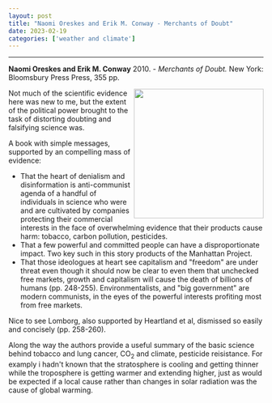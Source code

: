 ```yaml
---
layout: post
title: "Naomi Oreskes and Erik M. Conway - Merchants of Doubt"
date: 2023-02-19
categories: ['weather and climate']
---
```



***
<b>Naomi Oreskes and Erik M. Conway</b> 2010. - _Merchants of Doubt._  New York: Bloomsbury Press Press, 355 pp. 

<img  align="right" width="256" src="https://res.cloudinary.com/bloomsbury-atlas/image/upload/w_568,c_scale/jackets/9781608193943.jpg" alt="">
Not much of the scientific evidence here was new to me, but the extent of the political power brought to the task of distorting doubting and falsifying science was.

A book with simple messages, supported by an compelling mass of evidence:

- That the heart of denialism and disinformation is anti-communist agenda of a handful of individuals in science who were and are cultivated by companies protecting their commercial interests in the face of overwhelming evidence that their products cause harm: tobacco, carbon pollution, pesticides. 
- That a few powerful and committed people can have a disproportionate impact.  Two key such in this story products of the Manhattan Project.
- That those ideologues at heart see capitalism and "freedom" are under threat even though it should now be clear to even them that unchecked free markets, growth and capitalism will cause the death of billions of humans (pp. 248-255).  Environmentalists, and "big government" are modern communists, in the eyes of the powerful interests profiting most from free markets.

Nice to see Lomborg, also supported by Heartland et al,  dismissed so easily and concisely (pp. 258-260).

Along the way the authors provide a useful summary of the basic science behind tobacco and lung cancer, CO<sub>2</sub> and climate, pesticide reisistance.  For examply i hadn't known that the stratosphere is cooling and getting thinner while the troposphere is getting warmer and extending higher, just as would be expected if a local cause rather than changes in solar radiation was the cause of global warming.
